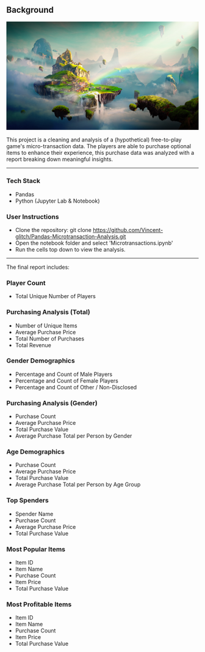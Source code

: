 ## Background
![Fantasy](Images/Fantasy.png)

This project is a cleaning and analysis of a (hypothetical) free-to-play game's micro-transaction data. The players are able to purchase optional items to enhance their experience, this purchase data was analyzed with a report breaking down meaningful insights.

---
### Tech Stack
* Pandas 
* Python (Jupyter Lab & Notebook)

### User Instructions
* Clone the repository: git clone https://github.com/Vincent-glitch/Pandas-Microtransaction-Analysis.git 
* Open the notebook folder and select 'Microtransactions.ipynb'
* Run the cells top down to view the analysis.
---

The final report includes:

### Player Count
* Total Unique Number of Players
### Purchasing Analysis (Total)
* Number of Unique Items
* Average Purchase Price
* Total Number of Purchases
* Total Revenue
### Gender Demographics
* Percentage and Count of Male Players
* Percentage and Count of Female Players
* Percentage and Count of Other / Non-Disclosed
### Purchasing Analysis (Gender)
  * Purchase Count
  * Average Purchase Price
  * Total Purchase Value
  * Average Purchase Total per Person by Gender
### Age Demographics
  * Purchase Count
  * Average Purchase Price
  * Total Purchase Value
  * Average Purchase Total per Person by Age Group
### Top Spenders
  * Spender Name
  * Purchase Count
  * Average Purchase Price
  * Total Purchase Value
### Most Popular Items
  * Item ID
  * Item Name
  * Purchase Count
  * Item Price
  * Total Purchase Value
### Most Profitable Items
  * Item ID
  * Item Name
  * Purchase Count
  * Item Price
  * Total Purchase Value

